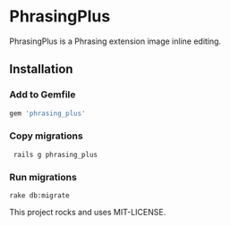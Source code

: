 # PhrasingPlus

PhrasingPlus is a Phrasing extension image inline editing.

## Installation



### Add to Gemfile

```ruby
gem 'phrasing_plus'
```

### Copy migrations

```shell
 rails g phrasing_plus
```

### Run migrations

```shell
rake db:migrate
```

This project rocks and uses MIT-LICENSE.
